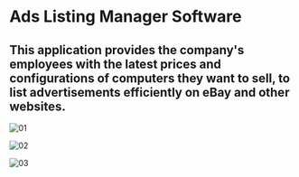 # Ads Listing Manager Software

## This application provides the company's employees with the latest prices and configurations of computers they want to sell, to list advertisements efficiently on eBay and other websites.

![01](https://github.com/user-attachments/assets/41f5306c-ba3d-4084-b8b5-82eb13c21bd2)

![02](https://github.com/user-attachments/assets/f827bfd5-14e3-496f-a424-cd4754bfd352)

![03](https://github.com/user-attachments/assets/d5ccdb98-b446-45fa-b1ec-c8967848f5b2)
